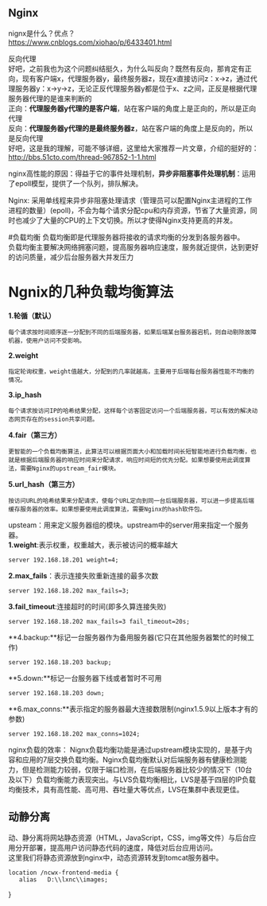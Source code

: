 ## Nginx
nignx是什么？优点？  
https://www.cnblogs.com/xiohao/p/6433401.html  

反向代理  
好吧，之前我也为这个问题纠结挺久，为什么叫反向？既然有反向，那肯定有正向，现有客户端x，代理服务器y，最终服务器z，现在x直接访问z：x->z，通过代理服务器y：x->y->z，无论正反代理服务器y都是位于x、z之间，正反是根据代理服务器代理的是谁来判断的  
正向：**代理服务器y代理的是客户端**，站在客户端的角度上是正向的，所以是正向代理  
反向：**代理服务器y代理的是最终服务器z**，站在客户端的角度上是反向的，所以是反向代理  
好吧，这是我的理解，可能不够详细，这里给大家推荐一片文章，介绍的挺好的：http://bbs.51cto.com/thread-967852-1-1.html    

nginx高性能的原因：得益于它的事件处理机制，**异步非阻塞事件处理机制**：运用了epoll模型，提供了一个队列，排队解决。  

Nginx: 采用单线程来异步非阻塞处理请求（管理员可以配置Nginx主进程的工作进程的数量）(epoll)，不会为每个请求分配cpu和内存资源，节省了大量资源，同时也减少了大量的CPU的上下文切换。所以才使得Nginx支持更高的并发。

#负载均衡
负载均衡即是代理服务器将接收的请求均衡的分发到各服务器中。  
负载均衡主要解决网络拥塞问题，提高服务器响应速度，服务就近提供，达到更好的访问质量，减少后台服务器大并发压力

# Ngnix的几种负载均衡算法
**1.轮循（默认）**

	每个请求按时间顺序逐一分配到不同的后端服务器，如果后端某台服务器宕机，则自动剔除故障机器，使用户访问不受影响。
**2.weight**

	指定轮询权重，weight值越大，分配到的几率就越高，主要用于后端每台服务器性能不均衡的情况。
**3.ip_hash**

	每个请求按访问IP的哈希结果分配，这样每个访客固定访问一个后端服务器，可以有效的解决动态网页存在的session共享问题。
**4.fair（第三方）**

	更智能的一个负载均衡算法，此算法可以根据页面大小和加载时间长短智能地进行负载均衡，也就是根据后端服务器的响应时间来分配请求，响应时间短的优先分配。如果想要使用此调度算法，需要Nginx的upstream_fair模块。
**5.url_hash（第三方）**

	按访问URL的哈希结果来分配请求，使每个URL定向到同一台后端服务器，可以进一步提高后端缓存服务器的效率。如果想要使用此调度算法，需要Nginx的hash软件包。
	
upsteam：用来定义服务器组的模块。upstream中的server用来指定一个服务器。  
**1.weight**:表示权重，权重越大，表示被访问的概率越大

	server 192.168.18.201 weight=4;
**2.max_fails**：表示连接失败重新连接的最多次数

	server 192.168.18.202 max_fails=3;
**3.fail_timeout**:连接超时的时间(即多久算连接失败)

	server 192.168.18.202 max_fails=3 fail_timeout=20s;
**4.backup:**标记一台服务器作为备用服务器(它只在其他服务器繁忙的时候工作)

	server 192.168.18.203 backup;
**5.down:**标记一台服务器下线或者暂时不可用

	server 192.168.18.203 down;
**6.max_conns:**表示指定的服务器最大连接数限制(nginx1.5.9以上版本才有的参数)

	server 192.168.18.202 max_conns=1024;

nginx负载的效率：
Nignx负载均衡功能是通过upstream模块实现的，是基于内容和应用的7层交换负载均衡。Nginx负载均衡默认对后端服务器有健康检测能力，但是检测能力较弱，仅限于端口检测，在后端服务器比较少的情况下（10台及以下）负载均衡能力表现突出。与LVS负载均衡相比，LVS是基于四层的IP负载均衡技术，具有高性能、高可用、吞吐量大等优点，LVS在集群中表现更佳。

## 动静分离
动、静分离将网站静态资源（HTML，JavaScript，CSS，img等文件）与后台应用分开部署，提高用户访问静态代码的速度，降低对后台应用访问。   
这里我们将静态资源放到nginx中，动态资源转发到tomcat服务器中。
	
	location /ncwx-frontend-media {
       alias   D:\\lxnc\\images;
   }